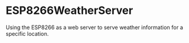 # ESP8266WeatherServer
Using the ESP8266 as a web server to serve weather information for a specific location.
